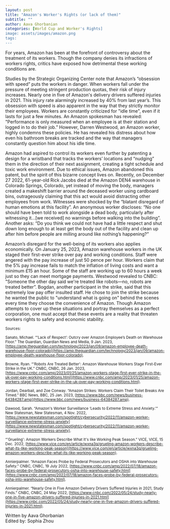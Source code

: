```yaml
---
layout: post
title: "Amazon's Worker's Rights (or lack of them)"
subtitle: ""
author: Aava Ghorbanian
categories: [World Cup and Worker's Rights]
image: assets/images/amazon.png
tags:
---
```


For years, Amazon has been at the forefront of controversy about the treatment of its workers. Though the company denies its infractions of workers rights, critics have exposed how detrimental these working conditions are.

Studies by the Strategic Organizing Center note that Amazon’s “obsession with speed” puts the workers in danger. When workers fall under the pressure of meeting stringent production quotas, their risk of injury increases. Nearly one in five of Amazon's delivery drivers suffered injuries in 2021. This injury rate alarmingly increased by 40% from last year’s. This obsession with speed is also apparent in the way that they strictly monitor their employees. Workers are constantly criticized for "idle time", even if it lasts for just a few minutes. An Amazon spokesman has revealed: "Performance is only measured when an employee is at their station and logged in to do their job.” However, Darren Westwood, an Amazon worker, highly condemns these policies. He has revealed his distress about how even his bathroom breaks are tracked and the way that managers constantly question him about his idle time.

Amazon had aspired to control its workers even further by patenting a design for a wristband that tracks the workers’ locations and “nudging” them in the direction of their next assignment, creating a tight schedule and toxic work environment. Due to ethical issues, Amazon abandoned this patent, but the spirit of this bizarre concept lives on. Recently, on December 27 2022, 61-year-old Rick Jacobs died at the Amazon DEN4 warehouse in Colorado Springs, Colorado, yet instead of moving the body, managers created a makeshift barrier around the deceased worker using cardboard bins, outrageously claiming that this act would avoid distracting other employees from work. Witnesses were shocked by the “blatant disregard of human emotions at this facility”. An anonymous worker discloses: “No one should have been told to work alongside a dead body, particularly after witnessing it…[we received] no warnings before walking into the building”. Another asks: “Do you think we could not have had a little respect and shut down long enough to at least get the body out of the facility and clean up after him before people are milling around like nothing’s happening?”

Amazon’s disregard for the well-being of its workers also applies economically. On January 25, 2023, Amazon warehouse workers in rhe UK staged their first-ever strike over pay and working conditions. Staff were angered with the pay increase of just 50 pence per hour. Workers claim that the 5% pay increase fails to match the inflation of living costs and want a minimum £15 an hour. Some of the staff are working up to 60 hours a week just so they can meet mortgage payments. Westwood revealed to CNBC: "Someone the other day said we're treated like robots—no, robots are treated better”. Bogdan, another participant in the strike, said that this extremely low pay offer insulted staff. He chose to join the strike because he wanted the public to "understand what is going on" behind the scenes every time they choose the convenience of Amazon. Though Amazon attempts to cover up these situations and portray themselves as a perfect corporation, one must accept that these events are a reality that threaten workers rights to safety and economic stability.

<small> Sources: </small>

<small>Sanato, Michael. “‘Lack of Respect’: Outcry over Amazon Employee’s Death on Warehouse Floor.” The Guardian, Guardian News and Media, 9 Jan. 2023, [https://amp.theguardian.com/technology/2023/jan/09/amazon-employee-death-warehouse-floor-colorado](https://amp.theguardian.com/technology/2023/jan/09/amazon-employee-death-warehouse-floor-colorado). </small>

<small>Browne, Ryan. “'Robots Are Treated Better': Amazon Warehouse Workers Stage First-Ever Strike in the UK.” CNBC, CNBC, 26 Jan. 2023, [https://www.cnbc.com/amp/2023/01/25/amazon-workers-stage-first-ever-strike-in-the-uk-over-pay-working-conditions.html](https://www.cnbc.com/amp/2023/01/25/amazon-workers-stage-first-ever-strike-in-the-uk-over-pay-working-conditions.html). </small>

<small>Jordan, Dearbail, and Zoe Conway. “Amazon Strikes: Workers Claim Their Toilet Breaks Are Timed.” BBC News, BBC, 25 Jan. 2023, [https://www.bbc.com/news/business-64384287.amp](https://www.bbc.com/news/business-64384287.amp). </small>

<small>Dawood, Sarah. “Amazon's Worker Surveillance ‘Leads to Extreme Stress and Anxiety.’” New Statesman, New Statesman, 4 Nov. 2022, [https://www.newstatesman.com/spotlight/cybersecurity/2022/11/amazon-worker-surveillance-extreme-stress-anxiety](https://www.newstatesman.com/spotlight/cybersecurity/2022/11/amazon-worker-surveillance-extreme-stress-anxiety). </small>

<small>“'Grueling': Amazon Workers Describe What It's like Working Peak Season.” VICE, VICE, 15 Dec. 2022, [https://www.vice.com/en/article/wxna3q/grueling-amazon-workers-describe-what-its-like-working-peak-season](https://www.vice.com/en/article/wxna3q/grueling-amazon-workers-describe-what-its-like-working-peak-season). </small>

<small>Annierpalmer. “Amazon Faces Probe by Federal Prosecutors and OSHA into Warehouse Safety.” CNBC, CNBC, 19 July 2022, [https://www.cnbc.com/amp/2022/07/18/amazon-faces-probe-by-federal-prosecutors-osha-into-warehouse-safety.html](https://www.cnbc.com/amp/2022/07/18/amazon-faces-probe-by-federal-prosecutors-osha-into-warehouse-safety.html). </small>

<small>Annierpalmer. “Nearly One in Five Amazon Delivery Drivers Suffered Injuries in 2021, Study Finds.” CNBC, CNBC, 24 May 2022, [https://www.cnbc.com/2022/05/24/study-nearly-one-in-five-amazon-drivers-suffered-injuries-in-2021.html](https://www.cnbc.com/2022/05/24/study-nearly-one-in-five-amazon-drivers-suffered-injuries-in-2021.html). </small>

Written by Aava Ghorbanian  
Edited by: Sophia Zhou
